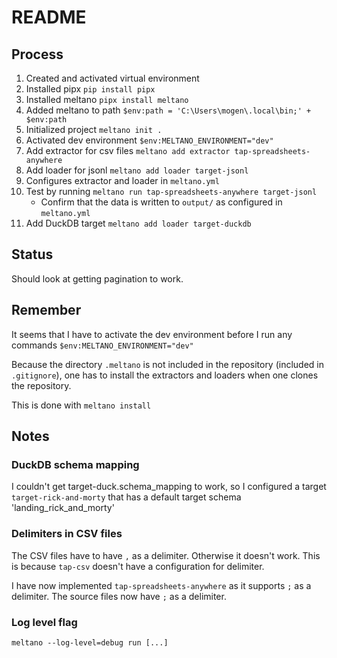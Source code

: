 # README

## Process

1. Created and activated virtual environment
2. Installed pipx `pip install pipx`
3. Installed meltano `pipx install meltano`
4. Added meltano to path `$env:path = 'C:\Users\mogen\.local\bin;' + $env:path`
5. Initialized project `meltano init .`
6. Activated dev environment `$env:MELTANO_ENVIRONMENT="dev"`
7. Add extractor for csv files `meltano add extractor tap-spreadsheets-anywhere`
8. Add loader for jsonl `meltano add loader target-jsonl`
9. Configures extractor and loader in `meltano.yml`
10. Test by running `meltano run tap-spreadsheets-anywhere target-jsonl`
    - Confirm that the data is written to `output/` as configured in `meltano.yml`
11. Add DuckDB target `meltano add loader target-duckdb`

## Status

Should look at getting pagination to work.

## Remember

It seems that I have to activate the dev environment before I run any commands `$env:MELTANO_ENVIRONMENT="dev"`

Because the directory `.meltano` is not included in the repository (included in `.gitignore`), one has to install the extractors and loaders when one clones the repository.

This is done with `meltano install`

## Notes

### DuckDB schema mapping

I couldn't get target-duck.schema_mapping to work, so I configured a target `target-rick-and-morty` that has a default target schema 'landing_rick_and_morty'

### Delimiters in CSV files

The CSV files have to have `,` as a delimiter. Otherwise it doesn't work. This is because `tap-csv` doesn't have a configuration for delimiter.

I have now implemented `tap-spreadsheets-anywhere` as it supports `;` as a delimiter. The source files now have `;` as a delimiter.

### Log level flag
`meltano --log-level=debug run [...]`
